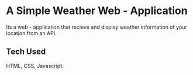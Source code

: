 
# A Simple Weather Web - Application

Its a web - application that recieve and display weather information of your location from an API.



## Tech Used 

HTML, CSS, Javascript.




